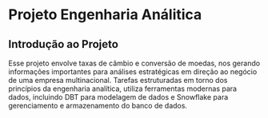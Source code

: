 # Projeto Engenharia Análitica

## Introdução ao Projeto

Esse projeto envolve taxas de câmbio e conversão de moedas, nos gerando informações importantes para análises estratégicas em direção ao negócio de uma empresa multinacional. Tarefas estruturadas em torno dos princípios da engenharia analítica, utiliza ferramentas modernas para dados, incluindo DBT para modelagem de dados e Snowflake para gerenciamento e armazenamento do banco de dados.
